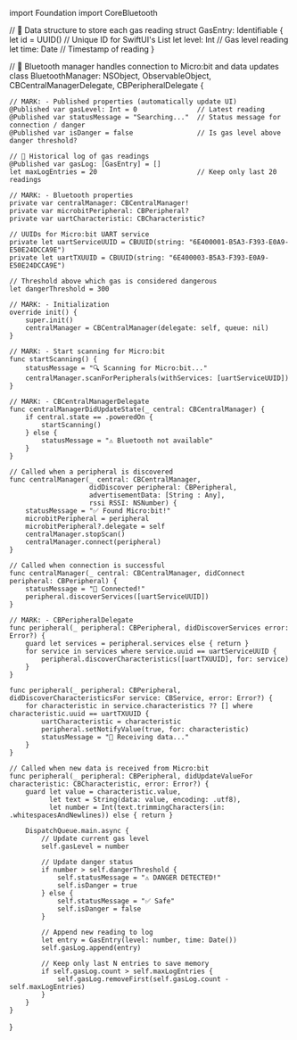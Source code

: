 import Foundation
import CoreBluetooth

// 🔹 Data structure to store each gas reading
struct GasEntry: Identifiable {
    let id = UUID()      // Unique ID for SwiftUI's List
    let level: Int       // Gas level reading
    let time: Date       // Timestamp of reading
}

// 🔹 Bluetooth manager handles connection to Micro:bit and data updates
class BluetoothManager: NSObject, ObservableObject, CBCentralManagerDelegate, CBPeripheralDelegate {
    
    // MARK: - Published properties (automatically update UI)
    @Published var gasLevel: Int = 0               // Latest reading
    @Published var statusMessage = "Searching..."  // Status message for connection / danger
    @Published var isDanger = false                // Is gas level above danger threshold?
    
    // 🔹 Historical log of gas readings
    @Published var gasLog: [GasEntry] = []
    let maxLogEntries = 20                         // Keep only last 20 readings
    
    // MARK: - Bluetooth properties
    private var centralManager: CBCentralManager!
    private var microbitPeripheral: CBPeripheral?
    private var uartCharacteristic: CBCharacteristic?
    
    // UUIDs for Micro:bit UART service
    private let uartServiceUUID = CBUUID(string: "6E400001-B5A3-F393-E0A9-E50E24DCCA9E")
    private let uartTXUUID = CBUUID(string: "6E400003-B5A3-F393-E0A9-E50E24DCCA9E")
    
    // Threshold above which gas is considered dangerous
    let dangerThreshold = 300
    
    // MARK: - Initialization
    override init() {
        super.init()
        centralManager = CBCentralManager(delegate: self, queue: nil)
    }
    
    // MARK: - Start scanning for Micro:bit
    func startScanning() {
        statusMessage = "🔍 Scanning for Micro:bit..."
        centralManager.scanForPeripherals(withServices: [uartServiceUUID])
    }
    
    // MARK: - CBCentralManagerDelegate
    func centralManagerDidUpdateState(_ central: CBCentralManager) {
        if central.state == .poweredOn {
            startScanning()
        } else {
            statusMessage = "⚠️ Bluetooth not available"
        }
    }
    
    // Called when a peripheral is discovered
    func centralManager(_ central: CBCentralManager,
                        didDiscover peripheral: CBPeripheral,
                        advertisementData: [String : Any],
                        rssi RSSI: NSNumber) {
        statusMessage = "✅ Found Micro:bit!"
        microbitPeripheral = peripheral
        microbitPeripheral?.delegate = self
        centralManager.stopScan()
        centralManager.connect(peripheral)
    }
    
    // Called when connection is successful
    func centralManager(_ central: CBCentralManager, didConnect peripheral: CBPeripheral) {
        statusMessage = "🔗 Connected!"
        peripheral.discoverServices([uartServiceUUID])
    }
    
    // MARK: - CBPeripheralDelegate
    func peripheral(_ peripheral: CBPeripheral, didDiscoverServices error: Error?) {
        guard let services = peripheral.services else { return }
        for service in services where service.uuid == uartServiceUUID {
            peripheral.discoverCharacteristics([uartTXUUID], for: service)
        }
    }
    
    func peripheral(_ peripheral: CBPeripheral, didDiscoverCharacteristicsFor service: CBService, error: Error?) {
        for characteristic in service.characteristics ?? [] where characteristic.uuid == uartTXUUID {
            uartCharacteristic = characteristic
            peripheral.setNotifyValue(true, for: characteristic)
            statusMessage = "📡 Receiving data..."
        }
    }
    
    // Called when new data is received from Micro:bit
    func peripheral(_ peripheral: CBPeripheral, didUpdateValueFor characteristic: CBCharacteristic, error: Error?) {
        guard let value = characteristic.value,
              let text = String(data: value, encoding: .utf8),
              let number = Int(text.trimmingCharacters(in: .whitespacesAndNewlines)) else { return }
        
        DispatchQueue.main.async {
            // Update current gas level
            self.gasLevel = number
            
            // Update danger status
            if number > self.dangerThreshold {
                self.statusMessage = "⚠️ DANGER DETECTED!"
                self.isDanger = true
            } else {
                self.statusMessage = "✅ Safe"
                self.isDanger = false
            }
            
            // Append new reading to log
            let entry = GasEntry(level: number, time: Date())
            self.gasLog.append(entry)
            
            // Keep only last N entries to save memory
            if self.gasLog.count > self.maxLogEntries {
                self.gasLog.removeFirst(self.gasLog.count - self.maxLogEntries)
            }
        }
    }
}

